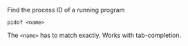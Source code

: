 Find the process ID of a running program

`pidof <name>`

The `<name>` has to match exactly. Works with tab-completion.